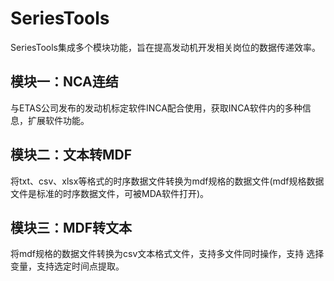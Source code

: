 # SeriesTools

SeriesTools集成多个模块功能，旨在提高发动机开发相关岗位的数据传递效率。

## 模块一：NCA连结

与ETAS公司发布的发动机标定软件INCA配合使用，获取INCA软件内的多种信息，扩展软件功能。

## 模块二：文本转MDF

将txt、csv、xlsx等格式的时序数据文件转换为mdf规格的数据文件(mdf规格数据文件是标准的时序数据文件，可被MDA软件打开)。

## 模块三：MDF转文本

将mdf规格的数据文件转换为csv文本格式文件，支持多文件同时操作，支持 选择变量，支持选定时间点提取。


